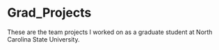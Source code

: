 # Grad_Projects
These are the team projects I worked on as a graduate student at North Carolina State University.

